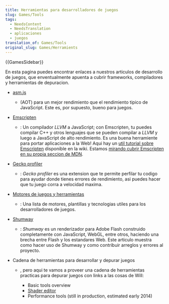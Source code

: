 ```yaml
---
title: Herramientas para desarrolladores de juegos
slug: Games/Tools
tags:
  - NeedsContent
  - NeedsTranslation
  - aplicaciones
  - juegos
translation_of: Games/Tools
original_slug: Games/Herramients
---
```

{{GamesSidebar}}

En esta pagina puedes encontrar enlaces a nuestros articulos de desarrollo de juegos, que enventualmente apuenta a cubrir frameworks, compiladores y herramientas de depuracion.

- [asm.js](/es/docs/Games/Tools/asm.js)
  - (AOT) para un mejor rendimiento que el rendimiento tipico de JavaScript. Este es, por supuesto, bueno para juegos.
- [Emscripten](https://github.com/kripken/emscripten/wiki)
  - : Un compilador _LLVM_ a JavaScript; con Emscripten, tu puedes compilar C++ y otros lenguajes que se pueden compilar a _LLVM_ y luego a JavaScript de alto rendimiento. Es una buena herramiente para portar aplicaciones a la Web! Aqui hay un [util tutorial sobre Emscripten](https://github.com/kripken/emscripten/wiki/Tutorial) disponible en la wiki. Estamos [mirando cubrir Emscripten en su propia seccion de MDN](/es/docs/Emscripten).
- [Gecko profiler](https://addons.mozilla.org/en-us/firefox/addon/gecko-profiler/)
  - : _Gecko profiler_ es una extension que te permite perfilar tu codigo para ayudar donde tienes errores de rendimiento, asi puedes hacer que tu juego corra a velocidad maxima.
- [Motores de juegos y herramientas](/es/docs/Games/Tools/Engines_and_tools)
  - : Una lista de motores, plantillas y tecnologias utiles para los desarrolladores de juegos.
- [Shumway](/es/docs/Mozilla/Projects/Shumway)
  - : _Shumway_ es un renderizador para Adobe Flash construido completamente con JavaScript, WebGL, entre otros, haciendo una brecha entre Flash y los estandares Web. Este articulo muestra como hacer uso de Shumway y como contribuir arreglos y errores al proyecto.
- Cadena de herramientas para desarrollar y depurar juegos

  - , pero aqui te vamos a proveer una cadena de herramientas practicas para depurar juegos con links a las cosas de Will:

    - Basic tools overview
    - [Shader editor](/es/docs/Tools/Shader_Editor)
    - Performance tools (still in production, estimated early 2014)
